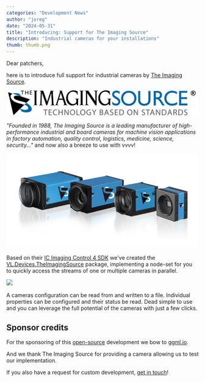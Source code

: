 ```yaml
---
categories: "Development News"
author: "joreg"
date: "2024-05-31"
title: "Introducing: Support for The Imaging Source"
description: "Industrial cameras for your installations"
thumb: thumb.png
---
```


Dear patchers,

here is to introduce full support for industrial cameras by [The Imaging Source](https://www.theimagingsource.com/).

[![](tis-logo.svg)](https://www.theimagingsource.com/)

*"Founded in 1988, The Imaging Source is a leading manufacturer of high-performance industrial and board cameras for machine vision applications in factory automation, quality control, logistics, medicine, science, security..."* and now also a breeze to use with vvvv!

![The Imaging Source cameras](hero-tall-product-camera-industrial.webp)

Based on their [IC Imaging Control 4 SDK](https://www.theimagingsource.com/en-us/support/download/icimagingcontrol4win-1.0.0.2416/) we've created the [VL.Devices.TheImagingSource](https://www.nuget.org/packages/VL.Devices.TheImagingSource) package, implementing a node-set for you to quickly access the streams of one or multiple cameras in parallel. 

![](2024-05-31-17-31-02.png)

A cameras configuration can be read from and written to a file. Individual properties can be configured and their status be read. Dead simple to use and you can leverage the full potential of the cameras with just a few clicks.

## Sponsor credits

For the sponsoring of this [open-source](https://github.com/vvvv/VL.Devices.TheImagingSource) development we bow to [ggml.io](http://ggml.io/).

And we thank The Imaging Source for providing a camera allowing us to test our implementation. 

If you also have a request for custom development, [get in touch](mailto:devvvvs@vvvv.org)!
